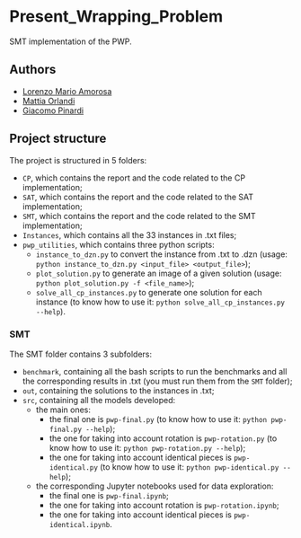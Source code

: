 # Present_Wrapping_Problem
SMT implementation of the PWP.

## Authors
* [Lorenzo Mario Amorosa](https://github.com/Lostefra)
* [Mattia Orlandi](https://github.com/nihil21)
* [Giacomo Pinardi](https://github.com/GiacomoPinardi)

## Project structure
The project is structured in 5 folders:

- `CP`, which contains the report and the code related to the CP implementation;
- `SAT`, which contains the report and the code related to the SAT implementation;
- `SMT`, which contains the report and the code related to the SMT implementation;
- `Instances`, which contains all the 33 instances in .txt files;
- `pwp_utilities`, which contains three python scripts:
    - `instance_to_dzn.py` to convert the instance from .txt to .dzn (usage: `python instance_to_dzn.py <input_file> <output_file>`);
    - `plot_solution.py` to generate an image of a given solution (usage: `python plot_solution.py -f <file_name>`);
    - `solve_all_cp_instances.py` to generate one solution for each instance (to know how to use it: `python solve_all_cp_instances.py --help`).

### SMT
The SMT folder contains 3 subfolders:

- `benchmark`, containing all the bash scripts to run the benchmarks and all the corresponding results in .txt (you must run them from the `SMT` folder);
- `out`, containing the solutions to the instances in .txt;
- `src`, containing all the models developed:
    - the main ones:
        - the final one is `pwp-final.py` (to know how to use it: `python pwp-final.py --help`);
        - the one for taking into account rotation is `pwp-rotation.py` (to know how to use it: `python pwp-rotation.py --help`);
        - the one for taking into account identical pieces is `pwp-identical.py` (to know how to use it: `python pwp-identical.py --help`);
    - the corresponding Jupyter notebooks used for data exploration:
        - the final one is `pwp-final.ipynb`;
        - the one for taking into account rotation is `pwp-rotation.ipynb`;
        - the one for taking into account identical pieces is `pwp-identical.ipynb`.
